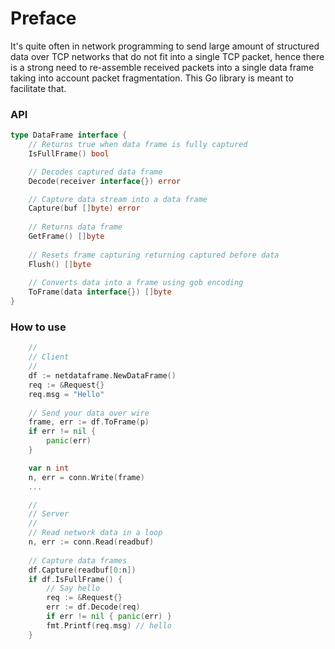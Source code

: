 # Preface
It's quite often in network programming to send large amount of structured data over TCP networks that do not fit
into a single TCP packet, hence there is a strong need to re-assemble received packets into
a single data frame taking into account packet fragmentation. This Go library is meant to
facilitate that.

### API
```go
type DataFrame interface {
    // Returns true when data frame is fully captured 
    IsFullFrame() bool

    // Decodes captured data frame
    Decode(receiver interface{}) error

    // Capture data stream into a data frame 
    Capture(buf []byte) error
	
    // Returns data frame 
    GetFrame() []byte
	
    // Resets frame capturing returning captured before data
    Flush() []byte
	
    // Converts data into a frame using gob encoding
    ToFrame(data interface{}) []byte
}
```

### How to use
```go
    //
    // Client
    //
    df := netdataframe.NewDataFrame()    
    req := &Request{}
    req.msg = "Hello"
    
    // Send your data over wire
    frame, err := df.ToFrame(p)
    if err != nil {
        panic(err)
    }

    var n int
    n, err = conn.Write(frame)
    ...

    //
    // Server
    //
    // Read network data in a loop
    n, err := conn.Read(readbuf)
    
    // Capture data frames
    df.Capture(readbuf[0:n])
    if df.IsFullFrame() {
        // Say hello
        req := &Request{}
        err := df.Decode(req)
        if err != nil { panic(err) }
        fmt.Printf(req.msg) // hello
    }
    
````
